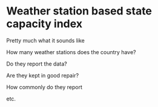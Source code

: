 # Weather station based state capacity index

Pretty much what it sounds like

How many weather stations does the country have?

Do they report the data?

Are they kept in good repair?

How commonly do they report

etc.

